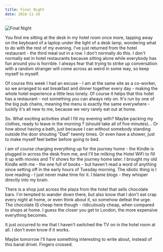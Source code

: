 ```yaml
---
title: Final Night
date: 2016-11-10
---
```


![Final Night](https://source.unsplash.com/X6cChncECA8/1600x900)

You find me sitting at the desk in my hotel room once more, tapping away on the keyboard of a laptop under the light of a desk lamp, wondering what to do with the rest of my evening. I've just returned from the hotel restaurant - the third meal out in a row. I don't normally do this. I don't normally eat in hotel restaurants because sitting alone while everybody has fun around you is horrible. I always fear that trying to strike up conversation with a random stranger will come across as weird in some way, so keep myself to myself.

Of course this week I had an excuse - I am at the same site as a co-worker, so we arranged to eat breakfast and dinner together every day - making the whole hotel experience a little less lonely. Of course it helps that this hotel has a restaurant - not something you can always rely on. It's run by one of the big pub chains, meaning the menu is exactly the same everywhere - luckily it's all new to me, because we very rarely eat out at home.

So. What exciting activities shall I fill my evening with? Maybe packing my clothes, ready to leave in the morning ? (should take all of five minutes)... Or how about having a bath, just because I can without somebody standing outside the door shouting "Dad" twenty times. Or even have a shower, just to make myself feel better before going to bed.

I am of course charging everything up for the journey home - the Kindle is plugged in across the desk from me, and I'll be milking the Hotel WiFi to fill it up with movies and TV shows for the journey home later. I brought my old Kindle with me - the one full of books - but haven't read a word of anything since setting off in the early hours of Tuesday morning. The idiotic thing is I love reading - I just never make time for it. I blame blogs - they whisper directly into my brain.

There is a shop just across the plaza from the hotel that sells chocolate bars. I'm tempted to wander down there, but also know that I don't eat crap every night at home, or even think about it, so somehow defeat the urge. The chocolate IS cheap here though - ridiculously cheap, when compared to shops at home. I guess the closer you get to London, the more expensive everything becomes.

It just occurred to me that I haven't switched the TV on in the hotel room at all. I don't even know if it works.

Maybe tomorrow I'll have something interesting to write about, instead of this banal drivel. Fingers crossed.